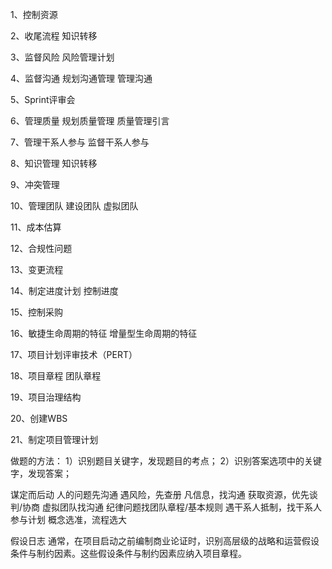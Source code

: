 
1、控制资源

2、收尾流程
知识转移

3、监督风险
风险管理计划

4、监督沟通
规划沟通管理
管理沟通

5、Sprint评审会

6、管理质量
规划质量管理
质量管理引言

7、管理干系人参与
监督干系人参与

8、知识管理
知识转移

9、冲突管理

10、管理团队
建设团队
虚拟团队

11、成本估算

12、合规性问题

13、变更流程

14、制定进度计划
控制进度

15、控制采购

16、敏捷生命周期的特征
增量型生命周期的特征

17、项目计划评审技术（PERT）

18、项目章程
团队章程

19、项目治理结构

20、创建WBS

21、制定项目管理计划


做题的方法：
1）识别题目关键字，发现题目的考点；
2）识别答案选项中的关键字，发现答案；

谋定而后动
人的问题先沟通
遇风险，先查册
凡信息，找沟通
获取资源，优先谈判/协商
虚拟团队找沟通
纪律问题找团队章程/基本规则
遇干系人抵制，找干系人参与计划
概念选准，流程选大


假设日志
通常，在项目启动之前编制商业论证时，识别高层级的战略和运营假设条件与制约因素。这些假设条件与制约因素应纳入项目章程。


